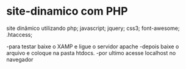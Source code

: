 # site-dinamico com PHP
site dinâmico utilizando php; javascript; jquery; css3; font-awesome; .htaccess;

-para testar baixe o XAMP e ligue o servidor apache
-depois baixe o arquivo e coloque na pasta htdocs.
-por ultimo acesse localhost no navegador

